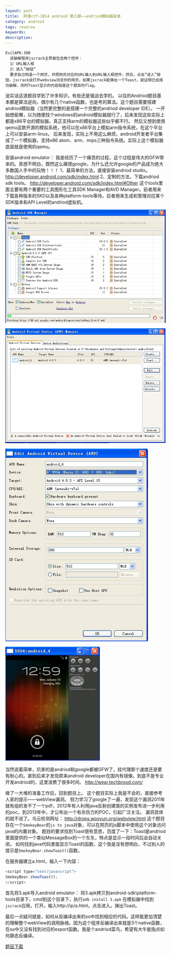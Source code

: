 ```yaml
---
layout: post
title:  阿里ctf-2014 android 第三题——andriod模拟器安装
category: android
tags: reverse
keywords: 
description: 
---
```


```
EvilAPK-300
  该破解程序jscrack主界面包含两个控件：
  1）URL输入框
  2）进入”按钮“
  要求自己构造一个网页，并把网页对应的URL输入到URL输入框控件，然后，点击”进入”按钮，jscrack会打开webview浏览你的网页，如果jscrack能弹出一个Toast，就证明已经成功破解，同时Toast显示的内容就是这个题目的flag。
```

说实话这道题目学到了许多知识，有些还是强迫去学的。
以往的Andriod题目基本都是算法逆向，偶尔有几个native函数，也是考的算法。这个题目需要搭建andriod模拟器（当然更完整的是搭建一个完整的andriod developer IDE）。
一开始想偷懒，以为随便找个windows的android模拟器就行了，后来发现这些实际上都是x86平台的模拟器。真正支持arm的模拟器这些似乎都不行。
然后又想到使用qemu这款开源的模拟系统，他可以在x86平台上模拟arm指令系统，在这个平台上可以安装arm-linux。
后来发现，实际上不用这么麻烦，android开发者平台集成了一个模拟器，支持x86 atom、arm、mips三种指令系统。实际上这个模拟器底层就是使用的qemu。

安装android emulator：
我是经历了一个痛苦的过程，这个过程是伟大的GFW带来的。真想不明白，既然这么痛恨google，为什么还允许google的产品成为绝大多数国人手中的玩物！！！
1、最简单的方法，直接安装andriod studio。
http://developer.android.com/sdk/index.html
2、定制的方法，下载andriod sdk tools。
http://developer.android.com/sdk/index.html#Other
这个tools里面主要有两个重要的工具图形化工具SDK Manager和AVD Manager。前者用来下载各种版本的SKD以及各种platform-tools等待。后者用来生成和管理对应某个SDK版本和API Level的andriod虚拟机。

![图](/public/img/2015-01-19-alictf-2014_android_No3_install_emulator-1.jpg)

![图](/public/img/2015-01-19-alictf-2014_android_No3_install_emulator-2.jpg)

![图](/public/img/2015-01-19-alictf-2014_android_No3_install_emulator-3.jpg)

![图](/public/img/2015-01-19-alictf-2014_android_No3_install_emulator-4.jpg)

当然说着简单，坑爹的是andriod和google都被GFW了，挂代理那个速度还是要有耐心的。直到后来才发现原来android developer在国内有镜像。到底不是专业开发andriod的，这里浪费了很多时间。
http://wear.techbrood.com/


做了一大堆的准备工作后，回到题目上。
这个题目实际上我是不会的，直接参考人家的提示——webView漏洞。
努力学习了google了一遍，发现这个漏洞2011年就有组织发不了一个pdf，2012年有人利用java反射创建类的实例发布进一步利用的poc，到2013年中，才公布出一个有杀伤力的POC，引起广泛关注。
漏洞具体的就不说了。乌云检测网址：
http://drops.wooyun.org/webview.html
这个题目存在一个`SmokeyBear`的`js to java`对象，可以在网页的js脚本中使用这个对象访问java的内置对象。
题目的要求找到Toast很有意思，百度了一下：Toast是andriod里面提供的一个类似MessageBox的一个东东，特点是显示一段时间后会自动关闭。
如何找到java代码里面显示Toast的函数，这个我是没有想明白，不过别人的提示是`SmokeyBear.showToast()`函数。

在服务器建立a.html，输入一下内容：
```javascript
<script type="text/javascript">
SmokeyBear.showToast();
</script>
```

首先将3.apk导入android emulator：
将3.apk拷贝到android-sdk\platform-tools目录下，cmd到这个目录下，执行`adb install 3.apk`
在模拟器中找到`jscrack`应用，打开。输入http://ip/a.html，点击进入。弹出Toast。


最后一点疑问就是，如何从反编译出来的so中找到相应的代码。这样能更加清楚的理解整个webView的调用脉络。因为这个程序反编译出来就是3个native函数，在so中又没有找到对应的export函数。我是个andriod菜鸟，希望有大牛能指点如何静态反编译。

[题目下载](/public/download/2015-01-19-alictf-2014_android_No3_install_emulator-3.rar)